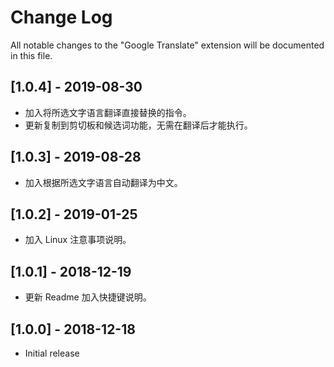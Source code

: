 # Change Log
All notable changes to the "Google Translate" extension will be documented in this file.

## [1.0.4] - 2019-08-30
- 加入将所选文字语言翻译直接替换的指令。
- 更新复制到剪切板和候选词功能，无需在翻译后才能执行。

## [1.0.3] - 2019-08-28
- 加入根据所选文字语言自动翻译为中文。
  
## [1.0.2] - 2019-01-25
- 加入 Linux 注意事项说明。
   
## [1.0.1] - 2018-12-19
- 更新 Readme 加入快捷键说明。
 
## [1.0.0] - 2018-12-18
- Initial release
